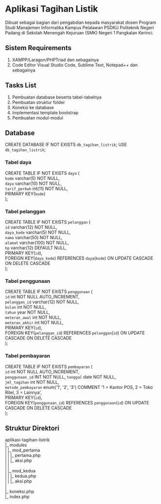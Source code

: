 # Aplikasi Tagihan Listik  
Dibuat sebagai bagian dari pengabdian kepada masyarakat dosen Program Studi Manajemen Informatika Kampus Pelalawan PSDKU Politeknik Negeri Padang di Sekolah Menengah Kejuruan (SMK) Negeri 1 Pangkalan Kerinci.  
  
## Sistem Requirements  
1. XAMPP/Laragon/PHPTriad dan sebagainya  
2. Code Editor Visual Studio Code, Sublime Text, Notepad++ dan sebagainya  

## Tasks List  
1. Pembuatan database beserta tabel-tabelnya  
2. Pembuatan struktur folder  
3. Koneksi ke database  
4. Implementasi template bootstrap  
5. Pembuatan modul-modul  

## Database  
CREATE DATABASE IF NOT EXISTS `db_tagihan_listrik`;
USE `db_tagihan_listrik`;

### Tabel daya  
CREATE TABLE IF NOT EXISTS `daya` (  
  `kode` varchar(5) NOT NULL,  
  `daya` varchar(10) NOT NULL,  
  `tarif_perkwh` int(11) NOT NULL,  
  PRIMARY KEY(`kode`)  
);  

### Tabel pelanggan  
CREATE TABLE IF NOT EXISTS `pelanggan` (  
  `id` varchar(12) NOT NULL,  
  `daya_kode` varchar(5) NOT NULL,  
  `nama` varchar(50) NOT NULL,  
  `alamat` varchar(100) NOT NULL,  
  `hp` varchar(12) DEFAULT NULL,  
  PRIMARY KEY(`id`),  
  FOREIGN KEY(`daya_kode`) REFERENCES `daya`(`kode`) ON UPDATE CASCADE ON DELETE CASCADE    
);  

### Tabel penggunaan  
CREATE TABLE IF NOT EXISTS `penggunaan` (  
  `id` int NOT NULL AUTO_INCREMENT,  
  `pelanggan_id` varchar(12) NOT NULL,  
  `bulan` int NOT NULL,  
  `tahun` year NOT NULL,  
  `meteran_awal` int NOT NULL,  
  `meteran_akhir` int NOT NULL,  
  PRIMARY KEY(`id`),  
  FOREIGN KEY(`pelanggan_id`) REFERENCES `pelanggan`(`id`) ON UPDATE CASCADE ON DELETE CASCADE  
);

### Tabel pembayaran  
CREATE TABLE IF NOT EXISTS `pembayaran` (  
  `id` int NOT NULL AUTO_INCREMENT,  
  `penggunaan_id` INT NOT NULL, 
  `tanggal` date NOT NULL,  
  `jml_tagihan` int NOT NULL,  
  `metode_pembayaran` enum('1', '2', '3') COMMENT '1 = Kantor POS, 2 = Toko Ritel, 3 = Lainnya',  
  PRIMARY KEY(`id`),  
  FOREIGN KEY(`penggunaan_id`) REFERENCES `penggunaan`(`id`) ON UPDATE CASCADE ON DELETE CASCADE  
);

## Struktur Direktori  
aplikasi-tagihan-listrik  
|_ modules  
| |_ mod_pertama  
| | |_ pertama.php  
| | |_ aksi.php  
| |  
| |_ mod_kedua  
| | |_ kedua.php  
| | |_ aksi.php  
|  
|_ koneksi.php  
|_ index.php 